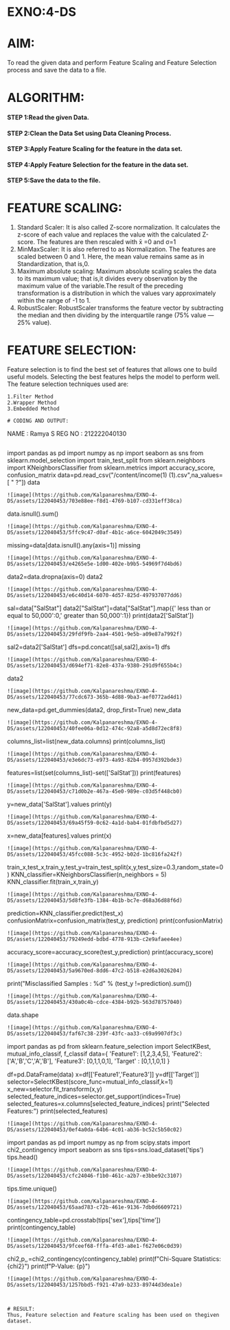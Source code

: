 # EXNO:4-DS
# AIM:
To read the given data and perform Feature Scaling and Feature Selection process and save the
data to a file.

# ALGORITHM:
#### STEP 1:Read the given Data.
#### STEP 2:Clean the Data Set using Data Cleaning Process.
#### STEP 3:Apply Feature Scaling for the feature in the data set.
#### STEP 4:Apply Feature Selection for the feature in the data set.
#### STEP 5:Save the data to the file.

# FEATURE SCALING:
1. Standard Scaler: It is also called Z-score normalization. It calculates the z-score of each value and replaces the value with the calculated Z-score. The features are then rescaled with x̄ =0 and σ=1
2. MinMaxScaler: It is also referred to as Normalization. The features are scaled between 0 and 1. Here, the mean value remains same as in Standardization, that is,0.
3. Maximum absolute scaling: Maximum absolute scaling scales the data to its maximum value; that is,it divides every observation by the maximum value of the variable.The result of the preceding transformation is a distribution in which the values vary approximately within the range of -1 to 1.
4. RobustScaler: RobustScaler transforms the feature vector by subtracting the median and then dividing by the interquartile range (75% value — 25% value).

# FEATURE SELECTION:
Feature selection is to find the best set of features that allows one to build useful models. Selecting the best features helps the model to perform well.
The feature selection techniques used are:
```
1.Filter Method
2.Wrapper Method
3.Embedded Method

# CODING AND OUTPUT:
```
NAME : Ramya S
REG NO : 212222040130
```
```
import pandas as pd
import numpy as np
import seaborn as sns
from sklearn.model_selection import train_test_split
from sklearn.neighbors import KNeighborsClassifier
from sklearn.metrics import accuracy_score, confusion_matrix
data=pd.read_csv("/content/income(1) (1).csv",na_values=[ " ?"])
data
```
![image](https://github.com/Kalpanareshma/EXNO-4-DS/assets/122040453/703e88ee-f8d1-4769-b107-cd331eff38ca)
```
data.isnull().sum()
```
![image](https://github.com/Kalpanareshma/EXNO-4-DS/assets/122040453/5ffc9c47-d0af-4b1c-a6ce-6042049c3549)
```
missing=data[data.isnull().any(axis=1)]
missing
```
![image](https://github.com/Kalpanareshma/EXNO-4-DS/assets/122040453/e4265e5e-1d00-402e-b9b5-54969f7d4bd6)
```
data2=data.dropna(axis=0)
data2
```
![image](https://github.com/Kalpanareshma/EXNO-4-DS/assets/122040453/e6c40d14-6070-4d57-825d-497937077dd6)
```
sal=data["SalStat"]
data2["SalStat"]=data["SalStat"].map({' less than or equal to 50,000':0,' greater than 50,000':1})
print(data2['SalStat'])
```
![image](https://github.com/Kalpanareshma/EXNO-4-DS/assets/122040453/29fdf9fb-2aa4-4501-9e5b-a09e87a7992f)
```
sal2=data2['SalStat']
dfs=pd.concat([sal,sal2],axis=1)
dfs
```
![image](https://github.com/Kalpanareshma/EXNO-4-DS/assets/122040453/d694ef71-82e8-437a-9380-291d9f655b4c)
```
data2
```
![image](https://github.com/Kalpanareshma/EXNO-4-DS/assets/122040453/77cdc673-365b-4d88-9ba3-aef0772ad4d1)
```
new_data=pd.get_dummies(data2, drop_first=True)
new_data
```
![image](https://github.com/Kalpanareshma/EXNO-4-DS/assets/122040453/40fee06a-0d12-474c-92a8-a5d8d72ec8f8)
```
columns_list=list(new_data.columns)
print(columns_list)
```
![image](https://github.com/Kalpanareshma/EXNO-4-DS/assets/122040453/e3e6dc73-e973-4a93-82b4-0957d392bde3)
```
features=list(set(columns_list)-set(['SalStat']))
print(features)
```
![image](https://github.com/Kalpanareshma/EXNO-4-DS/assets/122040453/c71d0b2e-467a-45e0-989e-c03d5f448cb0)
```
y=new_data['SalStat'].values
print(y)
```
![image](https://github.com/Kalpanareshma/EXNO-4-DS/assets/122040453/69a45f59-0c62-4a1d-bab4-01fdbfbd5d27)
```
x=new_data[features].values
print(x)
```
![image](https://github.com/Kalpanareshma/EXNO-4-DS/assets/122040453/45fcc088-5c3c-4952-b02d-1bc816fa242f)
```
train_x,test_x,train_y,test_y=train_test_split(x,y,test_size=0.3,random_state=0)
KNN_classifier=KNeighborsClassifier(n_neighbors = 5)
KNN_classifier.fit(train_x,train_y)
```
![image](https://github.com/Kalpanareshma/EXNO-4-DS/assets/122040453/5d8fe3fb-1384-4b1b-bc7e-d68a36d88f6d)
```
prediction=KNN_classifier.predict(test_x)
confusionMatrix=confusion_matrix(test_y, prediction)
print(confusionMatrix)
```
![image](https://github.com/Kalpanareshma/EXNO-4-DS/assets/122040453/79249edd-bdbd-4778-913b-c2e9afaee4ee)
```
accuracy_score=accuracy_score(test_y,prediction)
print(accuracy_score)
```
![image](https://github.com/Kalpanareshma/EXNO-4-DS/assets/122040453/5a9670ed-8dd6-47c2-b518-e2d6a3026204)
```
print("Misclassified Samples : %d" % (test_y !=prediction).sum())
```
![image](https://github.com/Kalpanareshma/EXNO-4-DS/assets/122040453/430a0c4b-cdce-4384-b92b-563d78757040)
```
data.shape
```
![image](https://github.com/Kalpanareshma/EXNO-4-DS/assets/122040453/faf67c38-239f-43fc-aa33-c69a9907df3c)
```
import pandas as pd
from sklearn.feature_selection import SelectKBest, mutual_info_classif, f_classif
data={
    'Feature1': [1,2,3,4,5],
    'Feature2': ['A','B','C','A','B'],
    'Feature3': [0,1,1,0,1],
    'Target'  : [0,1,1,0,1]
}

df=pd.DataFrame(data)
x=df[['Feature1','Feature3']]
y=df[['Target']]
selector=SelectKBest(score_func=mutual_info_classif,k=1)
x_new=selector.fit_transform(x,y)
selected_feature_indices=selector.get_support(indices=True)
selected_features=x.columns[selected_feature_indices]
print("Selected Features:")
print(selected_features)
```
![image](https://github.com/Kalpanareshma/EXNO-4-DS/assets/122040453/0ef4a0da-64b6-4c01-ab36-bc52c5b50c02)
```
import pandas as pd
import numpy as np
from scipy.stats import chi2_contingency
import seaborn as sns
tips=sns.load_dataset('tips')
tips.head()
```
![image](https://github.com/Kalpanareshma/EXNO-4-DS/assets/122040453/cfc24046-f1b0-461c-a2b7-e3bbe92c3107)
```
tips.time.unique()
```
![image](https://github.com/Kalpanareshma/EXNO-4-DS/assets/122040453/65aad783-c72b-461e-9136-7db0d6609721)
```
contingency_table=pd.crosstab(tips['sex'],tips['time'])
print(contingency_table)
```
![image](https://github.com/Kalpanareshma/EXNO-4-DS/assets/122040453/9fceef68-fffa-4fd3-a8e1-f627e06c0d39)
```
chi2,p,_,_=chi2_contingency(contingency_table)
print(f"Chi-Square Statistics: {chi2}")
print(f"P-Value: {p}")
```
![image](https://github.com/Kalpanareshma/EXNO-4-DS/assets/122040453/1257bbd5-f921-47a9-b233-89744d3dea1e)



# RESULT:
Thus, Feature selection and Feature scaling has been used on thegiven dataset.
